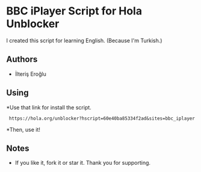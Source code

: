 BBC iPlayer Script for Hola Unblocker
=====================================

I created this script for learning English. (Because I'm Turkish.)

Authors
-------

* İlteriş Eroğlu

Using
-----

*Use that link for install the script.

     https://hola.org/unblocker?hscript=60e40ba85334f2ad&sites=bbc_iplayer
*Then, use it!

Notes
-----

* If you like it, fork it or star it. Thank you for supporting.
